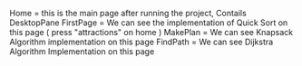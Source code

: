 Home = this is the main page after running the project, Contails DesktopPane
FirstPage = We can see the implementation of Quick Sort on this page ( press "attractions" on home )
MakePlan = We can see Knapsack Algorithm implementation on this page
FindPath = We can see Dijkstra Algorithm Implementation on this page
